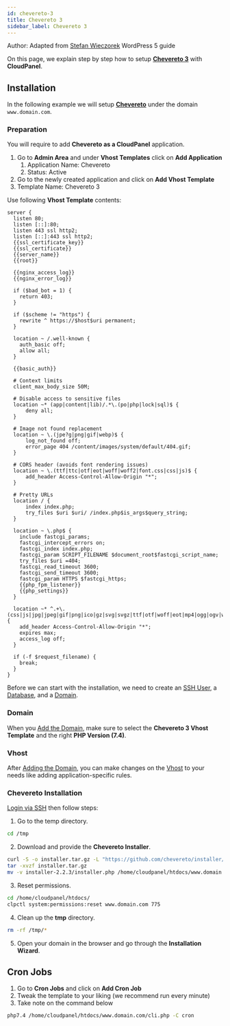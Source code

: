 ```yaml
---
id: chevereto-3
title: Chevereto 3
sidebar_label: Chevereto 3
---
```


Author: Adapted from [Stefan Wieczorek](https://github.com/cloudpanel-io/docs/blob/master/cloudpanel-ce/docs/applications/wordpress-5.md) WordPress 5 guide

On this page, we explain step by step how to setup **[Chevereto 3](https://chevereto.com/)** with **CloudPanel**.

## Installation

In the following example we will setup **[Chevereto](https://chevereto.com/)** under the domain `www.domain.com`.

### Preparation

You will require to add **Chevereto as a CloudPanel** application.

1. Go to **Admin Area** and under **Vhost Templates** click on **Add Application**
   1. Application Name: Chevereto
   2. Status: Active
2. Go to the newly created application and click on **Add Vhost Template**
3. Template Name: Chevereto 3

Use following **Vhost Template** contents:

```nginx
server {
  listen 80;
  listen [::]:80;
  listen 443 ssl http2;
  listen [::]:443 ssl http2;
  {{ssl_certificate_key}}
  {{ssl_certificate}}
  {{server_name}}
  {{root}}

  {{nginx_access_log}}
  {{nginx_error_log}}

  if ($bad_bot = 1) {
    return 403;
  }

  if ($scheme != "https") {
    rewrite ^ https://$host$uri permanent;
  }

  location ~ /.well-known {
    auth_basic off;
    allow all;
  }

  {{basic_auth}}

  # Context limits
  client_max_body_size 50M;
  
  # Disable access to sensitive files
  location ~* (app|content|lib)/.*\.(po|php|lock|sql)$ {
      deny all;
  }
  
  # Image not found replacement
  location ~ \.(jpe?g|png|gif|webp)$ {
      log_not_found off;
      error_page 404 /content/images/system/default/404.gif;
  }
  
  # CORS header (avoids font rendering issues)
  location ~ \.(ttf|ttc|otf|eot|woff|woff2|font.css|css|js)$ {
      add_header Access-Control-Allow-Origin "*";
  }
  
  # Pretty URLs
  location / {
      index index.php;
      try_files $uri $uri/ /index.php$is_args$query_string;
  }

  location ~ \.php$ {
    include fastcgi_params;
    fastcgi_intercept_errors on;
    fastcgi_index index.php;
    fastcgi_param SCRIPT_FILENAME $document_root$fastcgi_script_name;
    try_files $uri =404;
    fastcgi_read_timeout 3600;
    fastcgi_send_timeout 3600;
    fastcgi_param HTTPS $fastcgi_https;
    {{php_fpm_listener}}
    {{php_settings}}
  }

  location ~* ^.+\.(css|js|jpg|jpeg|gif|png|ico|gz|svg|svgz|ttf|otf|woff|eot|mp4|ogg|ogv|webm|webp|zip|swf)$ {
    add_header Access-Control-Allow-Origin "*";
    expires max;
    access_log off;
  }

  if (-f $request_filename) {
    break;
  }
}
```

Before we can start with the installation, we need to create an [SSH User](https://github.com/cloudpanel-io/docs/tree/master/cloudpanel-ce/docs/frontend-area/users.md#adding-a-user), a [Database](https://github.com/cloudpanel-io/docs/tree/master/cloudpanel-ce/docs/frontend-area/databases.md#adding-a-database), and a [Domain](https://github.com/cloudpanel-io/docs/tree/master/cloudpanel-ce/docs/frontend-area/domains.md#adding-a-domain).

### Domain

When you [Add the Domain](https://github.com/cloudpanel-io/docs/tree/master/cloudpanel-ce/docs/frontend-area/domains.md#adding-a-domain), make sure to select the **Chevereto 3 Vhost Template** and the right **PHP Version (7.4)**.

### Vhost

After [Adding the Domain](https://github.com/cloudpanel-io/docs/tree/master/cloudpanel-ce/docs/frontend-area/domains.md#adding-a-domain), you can make changes on the [Vhost](https://github.com/cloudpanel-io/docs/tree/master/cloudpanel-ce/docs/frontend-area/domains.md#vhost) to your needs like adding application-specific rules.

### Chevereto Installation

[Login via SSH](https://github.com/cloudpanel-io/docs/tree/master/cloudpanel-ce/docs/frontend-area/users.md#ssh-login) then follow steps:

1. Go to the temp directory.

```sh
cd /tmp
```

2. Download and provide the **Chevereto Installer**.

```sh
curl -S -o installer.tar.gz -L "https://github.com/chevereto/installer/archive/2.2.3.tar.gz"
tar -xvzf installer.tar.gz
mv -v installer-2.2.3/installer.php /home/cloudpanel/htdocs/www.domain.com/
```

3. Reset permissions.

```sh
cd /home/cloudpanel/htdocs/
clpctl system:permissions:reset www.domain.com 775
```

4. Clean up the **tmp** directory.

```sh
rm -rf /tmp/*
```

5. Open your domain in the browser and go through the **Installation Wizard**.

## Cron Jobs

1. Go to **Cron Jobs** and click on **Add Cron Job**
2. Tweak the template to your liking (we recommend run every minute)
3. Take note on the command below

```sh
php7.4 /home/cloudpanel/htdocs/www.domain.com/cli.php -C cron
```
